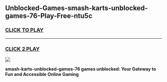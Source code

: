 
## Unblocked-Games-smash-karts-unblocked-games-76-Play-Free-ntu5c
<h3>
<a href="https://premium76.site?title=smash-karts-unblocked-games-76&ref=18A1">CLICK TO PLAY</a></h3>
<hr>

<h3>
<a href="https://premium76.site?title=smash-karts-unblocked-games-76&ref=18A1">CLICK 2 PLAY</a>
  
</h3>

<a href="https://premium76.site?title=smash-karts-unblocked-games-76&ref=18A1"><img src="https://clearcache.store/games.png"></a>


**smash-karts-unblocked-games-76 games unblocked: Your Gateway to Fun and Accessible Online Gaming**
